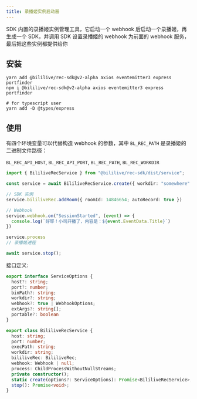 ```yaml
---
title: 录播姬实例启动器
---
```


SDK 内置的录播姬实例管理工具，它启动一个 webhook 后启动一个录播姬，再生成一个 SDK，并调用 SDK 设置录播姬的 webhook 为前面的 webhook 服务，最后把这些实例都提供给你

## 安装

```shell
yarn add @bililive/rec-sdk@v2-alpha axios eventemitter3 express portfinder
npm i @bililive/rec-sdk@v2-alpha axios eventemitter3 express portfinder

# for typescript user
yarn add -D @types/express
```

## 使用

有四个环境变量可以代替构造 webhook 的参数，其中 `BL_REC_PATH` 是录播姬的二进制文件路径：

`BL_REC_API_HOST`, `BL_REC_API_PORT`, `BL_REC_PATH`, `BL_REC_WORKDIR`


```ts
import { BililiveRecService } from "@bililive/rec-sdk/dist/service";

const service = await BililiveRecService.create({ workdir: "somewhere" });

// SDK 实例
service.bililiveRec.addRoom({ roomId: 14846654; autoRecord: true })

// Webhook
service.webhook.on("SessionStarted", (event) => {
  console.log(`好耶！小司开播了，内容是：${event.EventData.Title}`)
})

service.process
// 录播姬进程

await service.stop();
```

接口定义:

```ts
export interface ServiceOptions {
  host?: string;
  port?: number;
  binPath?: string;
  workdir?: string;
  webhook?: true | WebhookOptions;
  extArgs?: string[];
  portable?: boolean
}

export class BililiveRecService {
  host: string;
  port: number;
  execPath: string;
  workdir: string;
  bililiveRec: BililiveRec;
  webhook: Webhook | null;
  process: ChildProcessWithoutNullStreams;
  private constructor();
  static create(options?: ServiceOptions): Promise<BililiveRecService>;
  stop(): Promise<void>;
}
```
